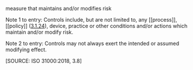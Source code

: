 measure that maintains and/or modifies risk

Note 1 to entry: Controls include, but are not limited to, any [[process]], [[policy]]
([<u>3.1.24</u>](#section-22)), device, practice or other conditions and/or actions which maintain and/or modify risk.

Note 2 to entry: Controls may not always exert the intended or assumed modifying effect.

\[SOURCE: ISO 31000:2018, 3.8\]